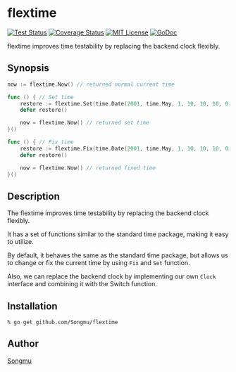flextime
=======

[![Test Status](https://github.com/Songmu/flextime/workflows/test/badge.svg?branch=master)][actions]
[![Coverage Status](https://coveralls.io/repos/Songmu/flextime/badge.svg?branch=master)][coveralls]
[![MIT License](http://img.shields.io/badge/license-MIT-blue.svg?style=flat-square)][license]
[![GoDoc](https://godoc.org/github.com/Songmu/flextime?status.svg)][godoc]

[actions]: https://github.com/Songmu/flextime/actions?workflow=test
[coveralls]: https://coveralls.io/r/Songmu/flextime?branch=master
[license]: https://github.com/Songmu/flextime/blob/master/LICENSE
[godoc]: https://godoc.org/github.com/Songmu/flextime

flextime improves time testability by replacing the backend clock flexibly.

## Synopsis

```go
now := flextime.Now() // returned normal current time

func () { // Set time
    restore := flextime.Set(time.Date(2001, time.May, 1, 10, 10, 10, 0, time.UTC))
    defer restore()

    now = flextime.Now() // returned set time
}()

func () { // Fix time
    restore := flextime.Fix(time.Date(2001, time.May, 1, 10, 10, 10, 0, time.UTC))
    defer restore()

    now = flextime.Now() // returned fixed time
}()
```

## Description

The flextime improves time testability by replacing the backend clock flexibly.

It has a set of functions similar to the standard time package, making it easy to utilize.

By default, it behaves the same as the standard time package, but allows us to change or fix
the current time by using `Fix` and `Set` function.

Also, we can replace the backend clock by implementing our own `Clock` interface and combining
it with the Switch function.

## Installation

```console
% go get github.com/Songmu/flextime
```

## Author

[Songmu](https://github.com/Songmu)
